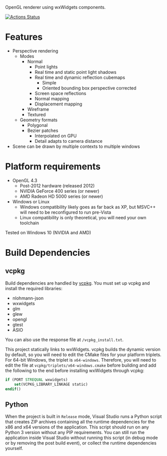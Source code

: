 OpenGL renderer using wxWidgets components.

[![Actions Status](https://github.com/seckujdivad/gameengine/workflows/Windows%20build%20and%20test/badge.svg)](https://github.com/seckujdivad/gameengine/actions)

# Features
* Perspective rendering
  * Modes
    * Normal
      * Point lights
      * Real time and static point light shadows
      * Real time and dynamic reflection cubemaps
        * Simple
        * Oriented bounding box perspective corrected
      * Screen space reflections
      * Normal mapping
      * Displacement mapping
    * Wireframe
    * Textured
  * Geometry formats
    * Polygonal
    * Bezier patches
      * Interpolated on GPU
      * Detail adapts to camera distance
* Scene can be drawn by multiple contexts to multiple windows

# Platform requirements
* OpenGL 4.3
  * Post-2012 hardware (released 2012)
  * NVIDIA GeForce 400 series (or newer)
  * AMD Radeon HD 5000 series (or newer)
* Windows or Linux
  * Windows compatibility likely goes as far back as XP, but MSVC++ will need to be reconfigured to run pre-Vista
  * Linux compatibility is only theoretical, you will need your own toolchain

Tested on Windows 10 (NVIDIA and AMD)

# Build Dependencies
## vcpkg
Build dependencies are handled by [vcpkg](https://github.com/microsoft/vcpkg). You must set up vcpkg and install the required libraries:
* nlohmann-json
* wxwidgets
* glm
* glew
* opengl
* gtest
* ASIO

You can also use the response file at `/vcpkg_install.txt`.

This project statically links to wxWidgets. vcpkg builds the dynamic version by default, so you will need to edit the CMake files for your platform triplets. For 64-bit Windows, the triplet is `x64-windows`. Therefore, you will need to edit the file at `vcpkg/triplets/x64-windows.cmake` before building and add the following to the end before installing wxWidgets through vcpkg:
```cmake
if (PORT STREQUAL wxwidgets)
	set(VCPKG_LIBRARY_LINKAGE static)
endif()
```

## Python
When the project is built in `Release` mode, Visual Studio runs a Python script that creates ZIP archives containing all the runtime dependencies for the x86 and x64 versions of the application. This script should run on any Python 3 version without any PIP requirements. You can still run the application inside Visual Studio without running this script (in debug mode or by removing the post build event), or collect the runtime dependencies yourself.